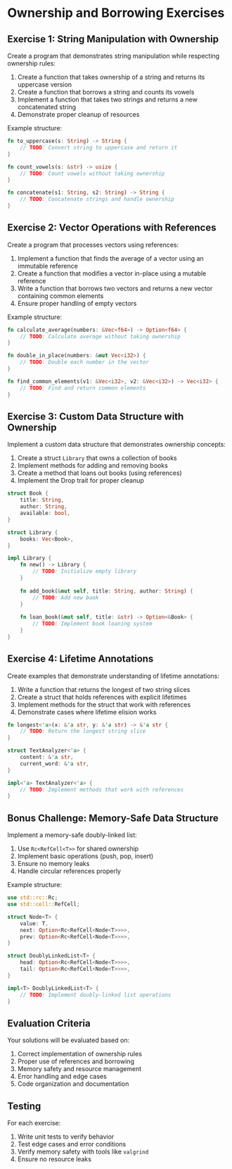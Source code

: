# Ownership and Borrowing Exercises

## Exercise 1: String Manipulation with Ownership

Create a program that demonstrates string manipulation while respecting ownership rules:

1. Create a function that takes ownership of a string and returns its uppercase version
2. Create a function that borrows a string and counts its vowels
3. Implement a function that takes two strings and returns a new concatenated string
4. Demonstrate proper cleanup of resources

Example structure:
```rust
fn to_uppercase(s: String) -> String {
    // TODO: Convert string to uppercase and return it
}

fn count_vowels(s: &str) -> usize {
    // TODO: Count vowels without taking ownership
}

fn concatenate(s1: String, s2: String) -> String {
    // TODO: Concatenate strings and handle ownership
}
```

## Exercise 2: Vector Operations with References

Create a program that processes vectors using references:

1. Implement a function that finds the average of a vector using an immutable reference
2. Create a function that modifies a vector in-place using a mutable reference
3. Write a function that borrows two vectors and returns a new vector containing common elements
4. Ensure proper handling of empty vectors

Example structure:
```rust
fn calculate_average(numbers: &Vec<f64>) -> Option<f64> {
    // TODO: Calculate average without taking ownership
}

fn double_in_place(numbers: &mut Vec<i32>) {
    // TODO: Double each number in the vector
}

fn find_common_elements(v1: &Vec<i32>, v2: &Vec<i32>) -> Vec<i32> {
    // TODO: Find and return common elements
}
```

## Exercise 3: Custom Data Structure with Ownership

Implement a custom data structure that demonstrates ownership concepts:

1. Create a struct `Library` that owns a collection of books
2. Implement methods for adding and removing books
3. Create a method that loans out books (using references)
4. Implement the Drop trait for proper cleanup

```rust
struct Book {
    title: String,
    author: String,
    available: bool,
}

struct Library {
    books: Vec<Book>,
}

impl Library {
    fn new() -> Library {
        // TODO: Initialize empty library
    }
    
    fn add_book(&mut self, title: String, author: String) {
        // TODO: Add new book
    }
    
    fn loan_book(&mut self, title: &str) -> Option<&Book> {
        // TODO: Implement book loaning system
    }
}
```

## Exercise 4: Lifetime Annotations

Create examples that demonstrate understanding of lifetime annotations:

1. Write a function that returns the longest of two string slices
2. Create a struct that holds references with explicit lifetimes
3. Implement methods for the struct that work with references
4. Demonstrate cases where lifetime elision works

```rust
fn longest<'a>(x: &'a str, y: &'a str) -> &'a str {
    // TODO: Return the longest string slice
}

struct TextAnalyzer<'a> {
    content: &'a str,
    current_word: &'a str,
}

impl<'a> TextAnalyzer<'a> {
    // TODO: Implement methods that work with references
}
```

## Bonus Challenge: Memory-Safe Data Structure

Implement a memory-safe doubly-linked list:

1. Use `Rc<RefCell<T>>` for shared ownership
2. Implement basic operations (push, pop, insert)
3. Ensure no memory leaks
4. Handle circular references properly

Example structure:
```rust
use std::rc::Rc;
use std::cell::RefCell;

struct Node<T> {
    value: T,
    next: Option<Rc<RefCell<Node<T>>>>,
    prev: Option<Rc<RefCell<Node<T>>>>,
}

struct DoublyLinkedList<T> {
    head: Option<Rc<RefCell<Node<T>>>>,
    tail: Option<Rc<RefCell<Node<T>>>>,
}

impl<T> DoublyLinkedList<T> {
    // TODO: Implement doubly-linked list operations
}
```

## Evaluation Criteria

Your solutions will be evaluated based on:

1. Correct implementation of ownership rules
2. Proper use of references and borrowing
3. Memory safety and resource management
4. Error handling and edge cases
5. Code organization and documentation

## Testing

For each exercise:

1. Write unit tests to verify behavior
2. Test edge cases and error conditions
3. Verify memory safety with tools like `valgrind`
4. Ensure no resource leaks
